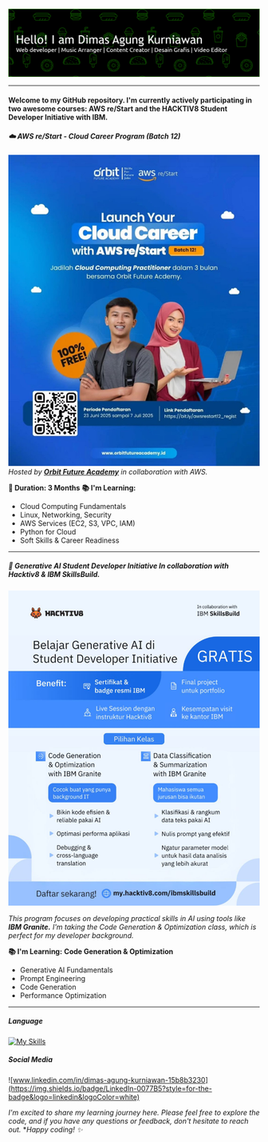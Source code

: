 ![header banner](img3/github-header-banner.png)

---

#### Welcome to my GitHub repository. I'm currently actively participating in two awesome courses: AWS re/Start and the HACKTIV8 Student Developer Initiative with IBM.

<!--
**dimasagng/dimasagng** is a ✨ _special_ ✨ repository because its `README.md` (this file) appears on your GitHub profile.

Here are some ideas to get you started:

- 🔭 I’m currently working on ...
- 🌱 I’m currently learning ...
- 👯 I’m looking to collaborate on ...
- 🤔 I’m looking for help with ...
- 💬 Ask me about ...
- 📫 How to reach me: ...
- 😄 Pronouns: ...
- ⚡ Fun fact: ...
-->

##### ☁️ AWS re/Start - Cloud Career Program (Batch 12)

![AWS re/Start](img/AWSreStart.jpg)
_Hosted by [**Orbit Future Academy**](https://www.instagram.com/orbitfutureacademyid?utm_source=ig_web_button_share_sheet&igsh=ZDNlZDc0MzIxNw==) in collaboration with AWS._

**📅 Duration: 3 Months**
**📚 I'm Learning:**

- Cloud Computing Fundamentals
- Linux, Networking, Security
- AWS Services (EC2, S3, VPC, IAM)
- Python for Cloud
- Soft Skills & Career Readiness

---

##### 🤖 Generative AI Student Developer Initiative In collaboration with Hacktiv8 & IBM SkillsBuild.

![Hacktiv8 IBM SkillsBuild](img2/Hacktiv8.jpg)

_This program focuses on developing practical skills in AI using tools like **IBM Granite.** I'm taking the Code Generation & Optimization class, which is perfect for my developer background._

**📚 I'm Learning:**
**Code Generation & Optimization**

- Generative AI Fundamentals
- Prompt Engineering
- Code Generation
- Performance Optimization

---

##### Language

[![My Skills](https://skillicons.dev/icons?i=,html,css,javascript,python,java)](https://skillicons.dev)

##### Social Media

![www.linkedin.com/in/dimas-agung-kurniawan-15b8b3230](https://img.shields.io/badge/LinkedIn-0077B5?style=for-the-badge&logo=linkedin&logoColor=white)

_I'm excited to share my learning journey here. Please feel free to explore the code, and if you have any questions or feedback, don't hesitate to reach out._ \*_Happy coding! ✨_
